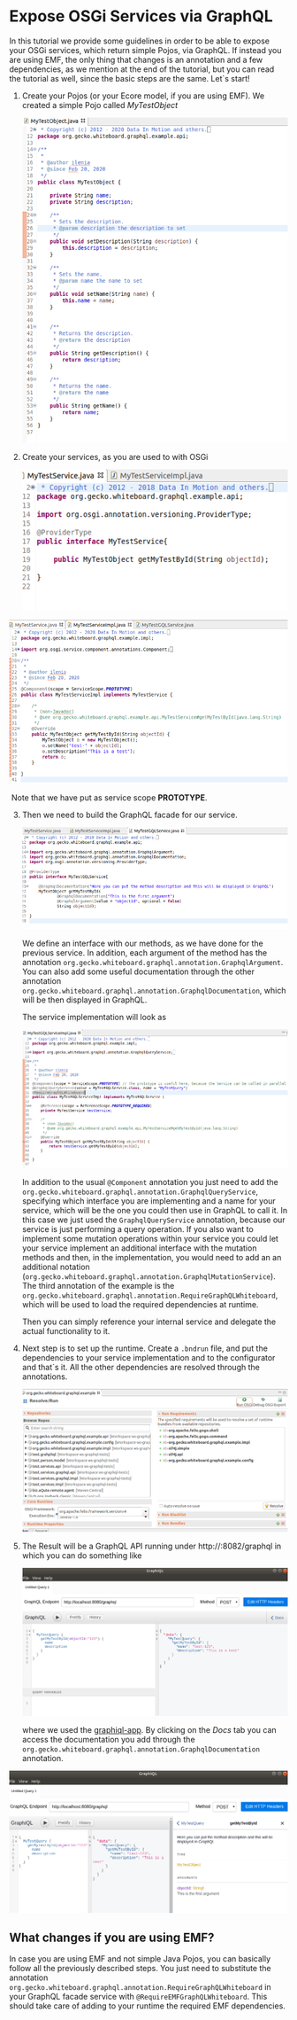 # Expose OSGi Services via GraphQL 

In this tutorial we provide some guidelines in order to be able to expose your OSGi services,  which return simple Pojos, via GraphQL. If instead you are using EMF, the only thing that changes is an annotation and a few dependencies, as we mention at the end of the tutorial, but you can read the tutorial as well, since the basic steps are the same. Let`s start!

1. Create your Pojos (or your Ecore model, if you are using EMF). We created a simple Pojo called *MyTestObject*

   ![](./images/example0.png)

2. Create your services, as you are used to with OSGi

   ![](./images/example1.png)

![](./images/example2.png)

​	Note that we have put as service scope **PROTOTYPE**.

3. Then we need to build the GraphQL facade for our service. 

   ![](./images/example3.png)

   We define an interface with our methods, as we have done for the previous service. In addition, each argument of the method has the annotation `org.gecko.whiteboard.graphql.annotation.GraphqlArgument`. You can also add some useful documentation through the other annotation `org.gecko.whiteboard.graphql.annotation.GraphqlDocumentation`, which will be then displayed in GraphQL. 

   The service implementation will look as

   ![](./images/example4.png)

   In addition to the usual `@Component` annotation you just need to add the `org.gecko.whiteboard.graphql.annotation.GraphqlQueryService`, specifying which interface you are implementing and a name for your service, which will be the one you could then use in GraphQL to call it. In this case we just used the `GraphqlQueryService` annotation, because our service is just performing a query operation. If you also want to implement some mutation operations within your service you could let your service implement an additional interface with the mutation methods and then, in the implementation, you would need to add an an additional notation (`org.gecko.whiteboard.graphql.annotation.GraphqlMutationService`). The third annotation of the example is the `org.gecko.whiteboard.graphql.annotation.RequireGraphQLWhiteboard`, which will be used to load the required dependencies at runtime.

   Then you can simply reference your internal service and delegate the actual functionality to it.

4. Next step is to set up the runtime. Create a `.bndrun` file, and put the dependencies to your service implementation and to the configurator and that`s it. All the other dependencies are resolved through the annotations. 

   ![](./images/example7.png)

5. The Result will be a GraphQL API running under http://:8082/graphql in which you can do something like

   ![](./images/example5.png)

   where we used the [graphiql-app](https://github.com/skevy/graphiql-app). By clicking on the *Docs* tab you can access the documentation you add through the `org.gecko.whiteboard.graphql.annotation.GraphqlDocumentation` annotation.

![](./images/example6.png)



## What changes if you are using EMF?

In case you are using EMF and not simple Java Pojos, you can basically follow all the previously described steps. You just need to substitute the annotation `org.gecko.whiteboard.graphql.annotation.RequireGraphQLWhiteboard` in your GraphQL facade service with `@RequireEMFGraphQLWhiteboard`. This should take care of adding to your runtime the required EMF dependencies. 

